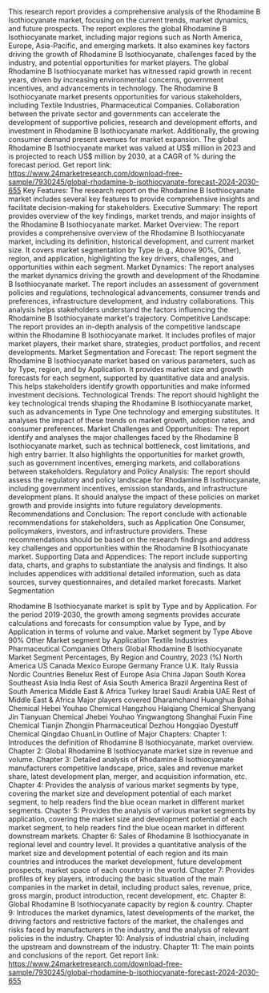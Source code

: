 This research report provides a comprehensive analysis of the Rhodamine B Isothiocyanate market, focusing on the current trends, market dynamics, and future prospects. The report explores the global Rhodamine B Isothiocyanate market, including major regions such as North America, Europe, Asia-Pacific, and emerging markets. It also examines key factors driving the growth of Rhodamine B Isothiocyanate, challenges faced by the industry, and potential opportunities for market players.
The global Rhodamine B Isothiocyanate market has witnessed rapid growth in recent years, driven by increasing environmental concerns, government incentives, and advancements in technology. The Rhodamine B Isothiocyanate market presents opportunities for various stakeholders, including Textile Industries, Pharmaceutical Companies. Collaboration between the private sector and governments can accelerate the development of supportive policies, research and development efforts, and investment in Rhodamine B Isothiocyanate market. Additionally, the growing consumer demand present avenues for market expansion.
The global Rhodamine B Isothiocyanate market was valued at US$ million in 2023 and is projected to reach US$ million by 2030, at a CAGR of % during the forecast period.
Get report link: https://www.24marketresearch.com/download-free-sample/7930245/global-rhodamine-b-isothiocyanate-forecast-2024-2030-655
Key Features:
The research report on the Rhodamine B Isothiocyanate market includes several key features to provide comprehensive insights and facilitate decision-making for stakeholders.
Executive Summary: The report provides overview of the key findings, market trends, and major insights of the Rhodamine B Isothiocyanate market.
Market Overview: The report provides a comprehensive overview of the Rhodamine B Isothiocyanate market, including its definition, historical development, and current market size. It covers market segmentation by Type (e.g., Above 90%, Other), region, and application, highlighting the key drivers, challenges, and opportunities within each segment.
Market Dynamics: The report analyses the market dynamics driving the growth and development of the Rhodamine B Isothiocyanate market. The report includes an assessment of government policies and regulations, technological advancements, consumer trends and preferences, infrastructure development, and industry collaborations. This analysis helps stakeholders understand the factors influencing the Rhodamine B Isothiocyanate market's trajectory.
Competitive Landscape: The report provides an in-depth analysis of the competitive landscape within the Rhodamine B Isothiocyanate market. It includes profiles of major market players, their market share, strategies, product portfolios, and recent developments.
Market Segmentation and Forecast: The report segment the Rhodamine B Isothiocyanate market based on various parameters, such as by Type, region, and by Application. It provides market size and growth forecasts for each segment, supported by quantitative data and analysis. This helps stakeholders identify growth opportunities and make informed investment decisions.
Technological Trends: The report should highlight the key technological trends shaping the Rhodamine B Isothiocyanate market, such as advancements in Type One technology and emerging substitutes. It analyses the impact of these trends on market growth, adoption rates, and consumer preferences.
Market Challenges and Opportunities: The report identify and analyses the major challenges faced by the Rhodamine B Isothiocyanate market, such as technical bottleneck, cost limitations, and high entry barrier. It also highlights the opportunities for market growth, such as government incentives, emerging markets, and collaborations between stakeholders.
Regulatory and Policy Analysis: The report should assess the regulatory and policy landscape for Rhodamine B Isothiocyanate, including government incentives, emission standards, and infrastructure development plans. It should analyse the impact of these policies on market growth and provide insights into future regulatory developments.
Recommendations and Conclusion: The report conclude with actionable recommendations for stakeholders, such as Application One Consumer, policymakers, investors, and infrastructure providers. These recommendations should be based on the research findings and address key challenges and opportunities within the Rhodamine B Isothiocyanate market.
Supporting Data and Appendices: The report include supporting data, charts, and graphs to substantiate the analysis and findings. It also includes appendices with additional detailed information, such as data sources, survey questionnaires, and detailed market forecasts.
Market Segmentation

Rhodamine B Isothiocyanate market is split by Type and by Application. For the period 2019-2030, the growth among segments provides accurate calculations and forecasts for consumption value by Type, and by Application in terms of volume and value.
Market segment by Type
Above 90%
Other
Market segment by Application
Textile Industries
Pharmaceutical Companies
Others
Global Rhodamine B Isothiocyanate Market Segment Percentages, By Region and Country, 2023 (%)
North America
US
Canada
Mexico
Europe
Germany
France
U.K.
Italy
Russia
Nordic Countries
Benelux
Rest of Europe
Asia
China
Japan
South Korea
Southeast Asia
India
Rest of Asia
South America
Brazil
Argentina
Rest of South America
Middle East & Africa
Turkey
Israel
Saudi Arabia
UAE
Rest of Middle East & Africa
Major players covered
Dharamchand
Huanghua Bohai Chemical
Hebei Youhao Chemical
Hangzhou Haiqiang Chemical
Shenyang Jin Tianyuan Chemical
Jhebei Youhao Yingwangtong
Shanghai Fuxin Fine Chemical
Tianjin Zhongjin Pharmaceutical
Dezhou Hongqiao Dyestuff Chemical
Qingdao ChuanLin
Outline of Major Chapters:
Chapter 1: Introduces the definition of Rhodamine B Isothiocyanate, market overview.
Chapter 2: Global Rhodamine B Isothiocyanate market size in revenue and volume.
Chapter 3: Detailed analysis of Rhodamine B Isothiocyanate manufacturers competitive landscape, price, sales and revenue market share, latest development plan, merger, and acquisition information, etc.
Chapter 4: Provides the analysis of various market segments by type, covering the market size and development potential of each market segment, to help readers find the blue ocean market in different market segments.
Chapter 5: Provides the analysis of various market segments by application, covering the market size and development potential of each market segment, to help readers find the blue ocean market in different downstream markets.
Chapter 6: Sales of Rhodamine B Isothiocyanate in regional level and country level. It provides a quantitative analysis of the market size and development potential of each region and its main countries and introduces the market development, future development prospects, market space of each country in the world.
Chapter 7: Provides profiles of key players, introducing the basic situation of the main companies in the market in detail, including product sales, revenue, price, gross margin, product introduction, recent development, etc.
Chapter 8: Global Rhodamine B Isothiocyanate capacity by region & country.
Chapter 9: Introduces the market dynamics, latest developments of the market, the driving factors and restrictive factors of the market, the challenges and risks faced by manufacturers in the industry, and the analysis of relevant policies in the industry.
Chapter 10: Analysis of industrial chain, including the upstream and downstream of the industry.
Chapter 11: The main points and conclusions of the report.
Get report link: https://www.24marketresearch.com/download-free-sample/7930245/global-rhodamine-b-isothiocyanate-forecast-2024-2030-655
